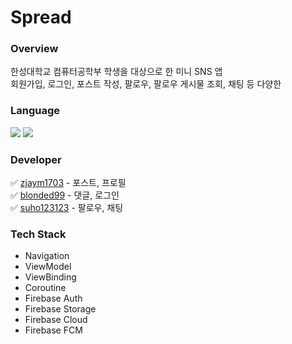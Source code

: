 # Spread

### Overview
한성대학교 컴퓨터공학부 학생을 대상으로 한 미니 SNS 앱<br>
회원가입, 로그인, 포스트 작성, 팔로우, 팔로우 게시물 조회, 채팅 등 다양한 

### Language
<img src="https://img.shields.io/badge/Android-3DDC84?style=flat-square&logo=android&logoColor=white"/> <img src="https://img.shields.io/badge/Kotlin-7F52FF?style=flat-square&logo=Kotlin&logoColor=white"/>

### Developer
✅ [zjaym1703](https://github.com/zjaym1703) - 포스트, 프로필 <br>
✅ [blonded99](https://github.com/blonded99) - 댓글, 로그인  <br>
✅ [suho123123](https://github.com/suho123123) - 팔로우, 채팅 <br>

### Tech Stack
- Navigation
- ViewModel
- ViewBinding
- Coroutine
- Firebase Auth
- Firebase Storage
- Firebase Cloud
- Firebase FCM
